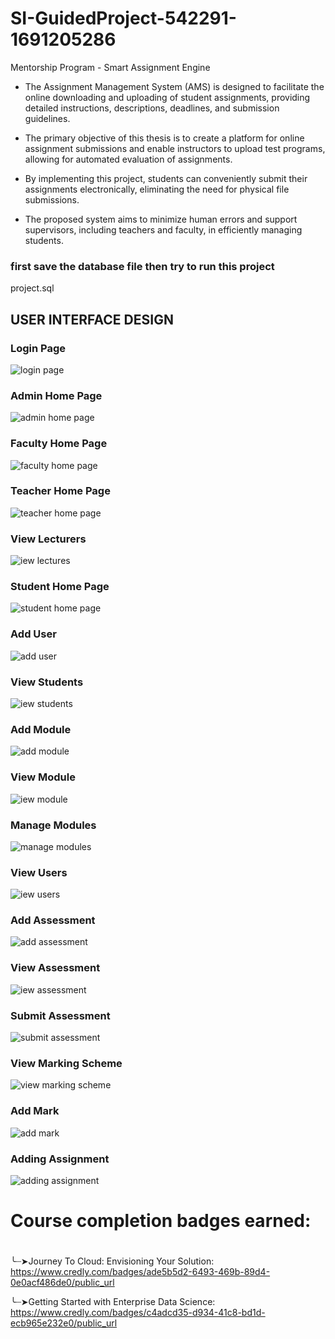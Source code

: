 # SI-GuidedProject-542291-1691205286
Mentorship Program - Smart Assignment Engine 

- The Assignment Management System (AMS) is designed to facilitate the online downloading and uploading of student assignments, providing detailed instructions, descriptions, deadlines, and submission guidelines.

- The primary objective of this thesis is to create a platform for online assignment submissions and enable instructors to upload test programs, allowing for automated evaluation of assignments.

- By implementing this project, students can conveniently submit their assignments electronically, eliminating the need for physical file submissions.

- The proposed system aims to minimize human errors and support supervisors, including teachers and faculty, in efficiently managing students.

### first save the database file then try to run this project 
 project.sql

## USER INTERFACE DESIGN
 
### Login Page
  
![login page](https://github.com/smartinternz02/SI-GuidedProject-542291-1691205286/assets/84492994/f342f99e-b6d7-46fb-8153-c586091c7cf4)

### Admin Home Page

![admin home page](https://github.com/smartinternz02/SI-GuidedProject-542291-1691205286/assets/84492994/f4b178de-ee31-46f4-9272-a1c640fe87c8)

### Faculty Home Page

![faculty home page](https://github.com/smartinternz02/SI-GuidedProject-542291-1691205286/assets/84492994/bda999e5-4369-4efd-97e1-721fac0ad4ff)

### Teacher Home Page

![teacher home page](https://github.com/smartinternz02/SI-GuidedProject-542291-1691205286/assets/84492994/be8192c3-4458-4be5-a675-60fe71960a4b)

### View Lecturers

![iew lectures](https://github.com/smartinternz02/SI-GuidedProject-542291-1691205286/assets/84492994/8fdb9af1-90c3-4e46-9519-9bd79ecce911)

### Student Home Page

![student home page](https://github.com/smartinternz02/SI-GuidedProject-542291-1691205286/assets/84492994/c9130618-4367-480f-a932-8da6d52a1a2f)

### Add User

![add user](https://github.com/smartinternz02/SI-GuidedProject-542291-1691205286/assets/84492994/e70bcf5c-393c-4ab3-a57c-ef614dc87cf8)

### View Students

![iew students](https://github.com/smartinternz02/SI-GuidedProject-542291-1691205286/assets/84492994/78bdc23e-e114-4048-b3d6-aac7889b3413)

### Add Module

![add module](https://github.com/smartinternz02/SI-GuidedProject-542291-1691205286/assets/84492994/677bab0e-e63e-4cc5-94da-c7d4608d288f)

### View Module

![iew module](https://github.com/smartinternz02/SI-GuidedProject-542291-1691205286/assets/84492994/b3a2459e-ff8b-4741-b404-07079b3bef59)

### Manage Modules

![manage modules](https://github.com/smartinternz02/SI-GuidedProject-542291-1691205286/assets/84492994/90efa3ea-0f9d-495c-972f-54efb7f743c3)

### View Users

![iew users](https://github.com/smartinternz02/SI-GuidedProject-542291-1691205286/assets/84492994/b829b904-bca1-48eb-99c2-388df3d072f4)

### Add Assessment

![add assessment](https://github.com/smartinternz02/SI-GuidedProject-542291-1691205286/assets/84492994/15cb21ae-7509-4ee3-b829-5dbf82cd2141)

### View Assessment

![iew assessment](https://github.com/smartinternz02/SI-GuidedProject-542291-1691205286/assets/84492994/65a15fcd-7b38-479c-96fa-5a3e146dd578)

### Submit Assessment

![submit assessment](https://github.com/smartinternz02/SI-GuidedProject-542291-1691205286/assets/84492994/9badbdb2-94ed-4025-b9cc-a6d9426df755)

### View Marking Scheme

![view marking scheme](https://github.com/smartinternz02/SI-GuidedProject-542291-1691205286/assets/84492994/e57a64e0-2696-41ce-9ef0-726a464e58ea)

### Add Mark

![add mark](https://github.com/smartinternz02/SI-GuidedProject-542291-1691205286/assets/84492994/46dd74eb-ad06-4a58-a07e-d1ff53bd993d)

### Adding Assignment

![adding assignment](https://github.com/smartinternz02/SI-GuidedProject-542291-1691205286/assets/84492994/24811ee5-e0d7-4920-9744-7b1e08a3928b)

# Course completion badges earned:
#
 ╰┈➤Journey To Cloud: Envisioning Your Solution:
 https://www.credly.com/badges/ade5b5d2-6493-469b-89d4-0e0acf486de0/public_url
 
 ╰┈➤Getting Started with Enterprise Data Science:
 https://www.credly.com/badges/c4adcd35-d934-41c8-bd1d-ecb965e232e0/public_url
